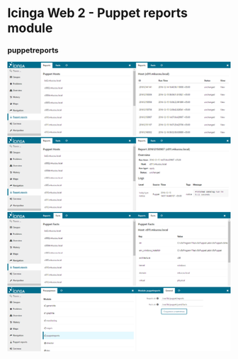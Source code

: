 Icinga Web 2 - Puppet reports module
======

### puppetreports


![](images/2016-12-19_11-08-23.png)
![](images/2016-12-19_11-08-54.png)
![](images/2016-12-19_11-09-26.png)
![](images/2016-12-19_11-59-51.png)
